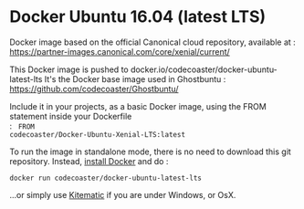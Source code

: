 # Docker Ubuntu 16.04 (latest LTS)

Docker image based on the official Canonical cloud repository, available at : https://partner-images.canonical.com/core/xenial/current/

This Docker image is pushed to docker.io/codecoaster/docker-ubuntu-latest-lts
It's the Docker base image used in Ghostbuntu : https://github.com/codecoaster/Ghostbuntu/

Include it in your projects, as a basic Docker image, using the FROM statement inside your Dockerfile <br />:
<code>
FROM codecoaster/Docker-Ubuntu-Xenial-LTS:latest
</code>

To run the image in standalone mode, there is no need to download this git repository.  Instead, <a href="https://docs.docker.com/engine/installation/">install Docker</a> and do : 

<code>docker run codecoaster/docker-ubuntu-latest-lts</code>

...or simply use <a href="https://kitematic.com/">Kitematic</a> if you are under Windows, or OsX.
